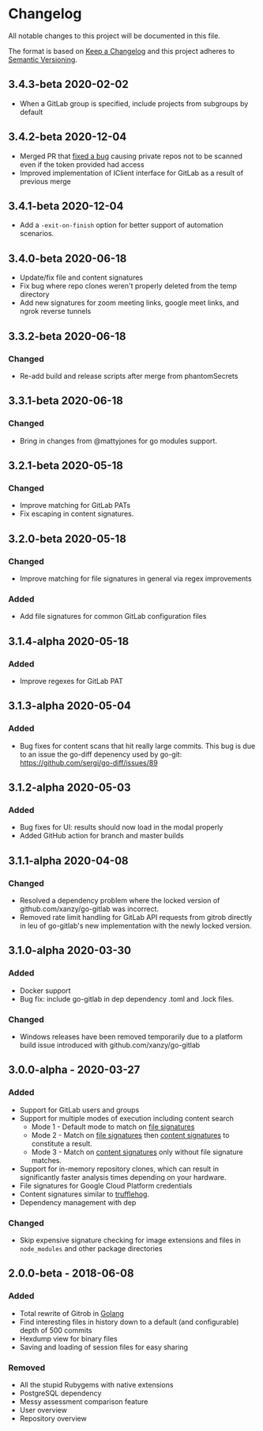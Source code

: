 
# Changelog
All notable changes to this project will be documented in this file.

The format is based on [Keep a Changelog](http://keepachangelog.com/en/1.0.0/)
and this project adheres to [Semantic Versioning](http://semver.org/spec/v2.0.0.html).

## 3.4.3-beta 2020-02-02
- When a GitLab group is specified, include projects from subgroups by default

## 3.4.2-beta 2020-12-04
- Merged PR that [fixed a bug](https://gitlab.com/gitlab-com/gl-security/security-operations/gl-redteam/gitrob/-/issues/3) causing private repos not to be scanned even if the token provided had access
- Improved implementation of IClient interface for GitLab as a result of previous merge

## 3.4.1-beta 2020-12-04
- Add a `-exit-on-finish` option for better support of automation scenarios.

## 3.4.0-beta 2020-06-18
- Update/fix file and content signatures
- Fix bug where repo clones weren't properly deleted from the temp directory
- Add new signatures for zoom meeting links, google meet links, and ngrok reverse tunnels

## 3.3.2-beta 2020-06-18
### Changed
- Re-add build and release scripts after merge from phantomSecrets

## 3.3.1-beta 2020-06-18
### Changed
- Bring in changes from @mattyjones for go modules support.

## 3.2.1-beta 2020-05-18
### Changed
- Improve matching for GitLab PATs
- Fix escaping in content signatures.

## 3.2.0-beta 2020-05-18
### Changed
- Improve matching for file signatures in general via regex improvements

### Added
- Add file signatures for common GitLab configuration files

## 3.1.4-alpha 2020-05-18
### Added
- Improve regexes for GitLab PAT

## 3.1.3-alpha 2020-05-04
### Added
- Bug fixes for content scans that hit really large commits.  This bug is due to an issue the go-diff depenency used by go-git:  https://github.com/sergi/go-diff/issues/89

## 3.1.2-alpha 2020-05-03
### Added
- Bug fixes for UI:  results should now load in the modal properly
- Added GitHub action for branch and master builds

## 3.1.1-alpha 2020-04-08
### Changed
- Resolved a dependency problem where the locked version of github.com/xanzy/go-gitlab was incorrect.
- Removed rate limit handling for GitLab API requests from gitrob directly in leu of go-gitlab's new implementation with the newly locked version.

## 3.1.0-alpha 2020-03-30
### Added
- Docker support
- Bug fix:  include go-gitlab in dep dependency .toml and .lock files.

### Changed
- Windows releases have been removed temporarily due to a platform build issue introduced with github.com/xanzy/go-gitlab

## 3.0.0-alpha - 2020-03-27
### Added
- Support for GitLab users and groups
- Support for multiple modes of execution including content search
    - Mode 1 - Default mode to match on [file signatures](./filesignatures.json)
    - Mode 2 - Match on [file signatures](./filesignatures.json) then [content signatures](./contentsignatures.json) to constitute a result.
    - Mode 3 - Match on [content signatures](./contentsignatures.json) only without file signature matches.
- Support for in-memory repository clones, which can result in significantly faster analysis times depending on your hardware.
- File signatures for Google Cloud Platform credentials
- Content signatures similar to [trufflehog](https://github.com/dxa4481/truffleHogRegexes/blob/master/truffleHogRegexes/regexes.json).
- Dependency management with dep

### Changed
- Skip expensive signature checking for image extensions and files in `node_modules` and other package directories

## 2.0.0-beta - 2018-06-08
### Added
- Total rewrite of Gitrob in [Golang](https://golang.org/)
- Find interesting files in history down to a default (and configurable) depth of 500 commits
- Hexdump view for binary files
- Saving and loading of session files for easy sharing

### Removed
- All the stupid Rubygems with native extensions
- PostgreSQL dependency
- Messy assessment comparison feature
- User overview
- Repository overview

[Unreleased]: https://github.com/michenriksen/gitrob/compare/v2.0.0-beta...HEAD
